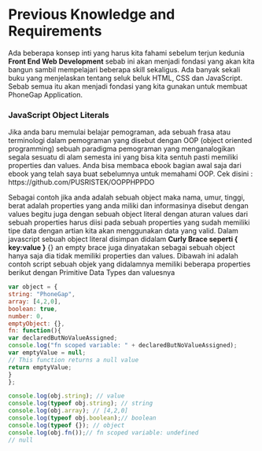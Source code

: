<h1>Previous Knowledge and Requirements</h1>
<p>Ada beberapa konsep inti yang harus kita fahami sebelum terjun kedunia <b>Front End Web Development</b>
sebab ini akan menjadi fondasi yang akan kita bangun sambil mempelajari beberapa skill sekaligus. Ada banyak sekali buku yang menjelaskan tentang seluk beluk HTML, CSS dan JavaScript.
Sebab semua itu akan menjadi fondasi yang kita gunakan untuk membuat PhoneGap Application.</p>

<h3>JavaScript Object Literals</h3>
<p>Jika anda baru memulai belajar pemograman, ada sebuah frasa atau terminologi dalam pemograman yang disebut dengan
OOP (object oriented programming) sebuah paradigma pemograman yang menganalogikan segala sesuatu di alam semesta ini
yang bisa kita sentuh pasti memiliki properties dan values. Anda bisa membaca ebook bagian awal saja dari ebook yang
telah saya buat sebelumnya untuk memahami OOP. Cek disini : https://github.com/PUSRISTEK/OOPPHPPDO </p>

<p>Sebagai contoh jika anda adalah sebuah object maka nama, umur, tinggi, berat adalah properties yang anda miliki
dan informasinya disebut dengan values begitu juga dengan sebuah object literal dengan aturan values dari sebuah properties 
harus diisi pada sebuah properties yang sudah memiliki tipe data dengan artian kita akan menggunakan data yang valid.
Dalam javascript sebuah object literal disimpan didalam <b>Curly Brace seperti { key:value }</b> {} an empty brace juga
dinyatakan sebagai sebuah object hanya saja dia tidak memiliki properties dan values. Dibawah ini adalah contoh script
sebuah objek  yang didalamnya memiliki beberapa properties berikut dengan Primitive Data Types dan valuesnya</p>

```javascript
var object = {
string: "PhoneGap",
array: [4,2,0],
boolean: true,
number: 0,
emptyObject: {},
fn: function(){
var declaredButNoValueAssigned;
console.log("fn scoped variable: " + declaredButNoValueAssigned);
var emptyValue = null;
// This function returns a null value
return emptyValue;
}
};

console.log(obj.string); // value
console.log(typeof obj.string); // string
console.log(obj.array); // [4,2,0]
console.log(typeof obj.boolean);// boolean
console.log(typeof {}); // object
console.log(obj.fn());// fn scoped variable: undefined
// null
```

